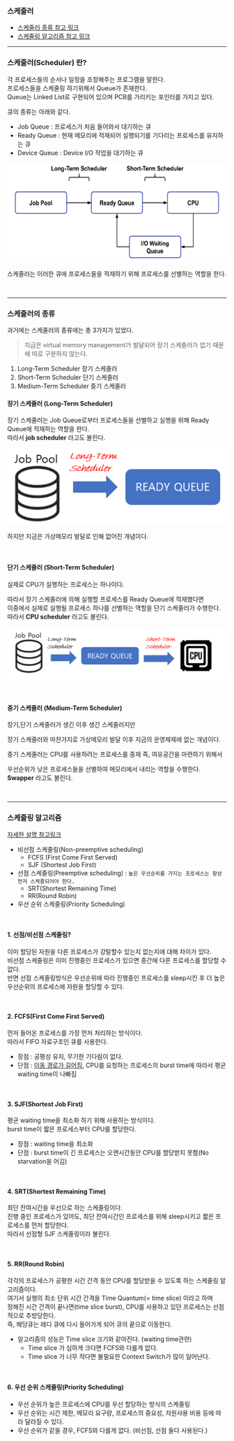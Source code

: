 ### 스케줄러
* [스케줄러 종류 참고 링크](https://jhnyang.tistory.com/372)
* [스케줄링 알고리즘 참고 링크](https://hyunah030.tistory.com/4)

***

### 스케줄러(Scheduler) 란?
각 프로세스들의 순서나 일정을 조정해주는 프로그램을 말한다.
<br>
프로세스들을 스케줄링 하기위해서 Queue가 존재한다.
<br>
Queue는 Linked List로 구현되어 있으며 PCB를 가리키는 포인터를 가지고 있다.

큐의 종류는 아래와 같다.

* Job Queue : 프로세스가 처음 들어와서 대기하는 큐
* Ready Queue : 현재 메모리에 적재되어 실행되기를 기다리는 프로세스를 유지하는 큐
* Device Queue : Device I/O 작업을 대기하는 큐

![](2022-01-14-11-27-06.png)

스케줄러는 이러한 큐에 프로세스들을 적재하기 위해 프로세스를 선별하는 역할을 한다.

<br>

***

### 스케줄러의 종류
과거에는 스케줄러의 종류에는 총 3가지가 있었다.
> 지금은 virtual memory management가 발달되어 장기 스케줄러가 없기 때문에 따로 구분하지 않는다.
1. Long-Term Scheduler 장기 스케줄러
2. Short-Term Scheduler 단기 스케줄러
3. Medium-Term Scheduler 중기 스케줄러

#### 장기 스케줄러 (Long-Term Scheduler)
장기 스케줄러는 Job Queue로부터 프로세스들을 선별하고 실행을 위해 Ready Queue에 적재하는 역할을 한다.
<br>
따라서 **job scheduler** 라고도 불린다.

![](2022-01-14-11-17-55.png)

하지만 지금은 가상메모리 발달로 인해 없어진 개념이다.

<br>

#### 단기 스케줄러 (Short-Term Scheduler)
실제로 CPU가 실행하는 프로세스는 하나이다.

따라서 장기 스케줄러에 의해 실행할 프로세스를 Ready Queue에 적재했다면 
<br>
이중에서 실제로 실행될 프로세스 하나를 선별하는 역할을 단기 스케줄러가 수행한다.
<br>
따라서 **CPU scheduler** 라고도 불린다.

![](2022-01-14-11-33-00.png)

<br>

#### 중기 스케줄러 (Medium-Term Scheduler)
장기,단기 스케줄러가 생긴 이후 생긴 스케줄러지만

장기 스케줄러와 마찬가지로 가상메모리 발달 이후 지금의 운영체제에 없는 개념이다.

중기 스케줄러는 CPU를 사용하려는 프로세스를 중재 즉, 여유공간을 마련하기 위해서

우선순위가 낮은 프로세스들을 선별하여 메모리에서 내리는 역할을 수행한다.
**Swapper** 라고도 불린다.

<br>

***

### 스케줄링 알고리즘
[자세한 설명 참고링크](https://hyunah030.tistory.com/4)

* 비선점 스케줄링(Non-preemptive scheduling)
    * FCFS (First Come First Served)
    * SJF (Shortest Job First)
* 선점 스케줄링(Preemptive scheduling) : `높은 우선순위를 가지는 프로세스는 항상 먼저 스케줄되어야 한다.`
    * SRT(Shortest Remaining Time)
    * RR(Round Robin)
* 우선 순위 스케줄링(Priority Scheduling)

<br>

#### 1. 선점/비선점 스케줄링?
이미 할당된 자원을 다른 프로세스가 강탈할수 있는지 없는지에 대해 차이가 있다.
<br>
비선점 스케줄링은 이미 진행중인 프로세스가 있으면 중간에 다른 프로세스를 할당할 수 없다.
<br>
반면 선점 스케줄링방식은 우선순위에 따라 진행중인 프로세스를 sleep시킨 후 더 높은 우선순위의 프로세스에 자원을 할당할 수 있다.

<br>

#### 2. FCFS(First Come First Served)
먼저 들어온 프로세스를 가장 먼저 처리하는 방식이다.
<br>
따라서 FIFO 자료구조인 큐를 사용한다.

* 장점 : 공평성 유지, 무기한 기다림이 없다.
* 단점 : [이동 경로가 길어짐](https://jhnyang.tistory.com/104), CPU를 요청하는 프로세스의 burst time에 따라서 평균 waiting time이 나빠짐

<br>

#### 3. SJF(Shortest Job First)
평균 waiting time을 최소화 하기 위해 사용하는 방식이다.
<br>
burst time이 짧은 프로세스부터 CPU를 할당한다.

* 장점 : waiting time을 최소화
* 단점 : burst time이 긴 프로세스는 오랜시간동안 CPU를 할당받지 못함(No starvation을 어김)

<br>

#### 4. SRT(Shortest Remaining Time)
최단 잔여시간을 우선으로 하는 스케줄링이다.
<br>
진행 중인 프로세스가 있어도, 최단 잔여시간인 프로세스를 위해 sleep시키고 짧은 프로세스를 먼저 할당한다.
<br>
따라서 선점형 SJF 스케줄링이라 불린다.

<br>

#### 5. RR(Round Robin)
각각의 프로세스가 공평한 시간 간격 동안 CPU를 할당받을 수 있도록 하는 스케줄링 알고리즘이다.
<br>
여기서 실행의 최소 단위 시간 간격을 Time Quantum(= time slice) 이라고 하며
<br>
정해진 시간 간격이 끝나면(time slice burst), CPU를 사용하고 있던 프로세스는 선점적으로 추방당한다.
<br>
즉, 해당큐는 레디 큐에 다시 들어가게 되어 큐의 끝으로 이동한다.

* 알고리즘의 성능은 Time slice 크기와 같아진다. (waiting time관련)
    * Time slice 가 심하게 크다면 FCFS와 다를게 없다.
    * Time slice 가 너무 작다면 불필요한 Context Switch가 많이 일어난다.

<br>

#### 6. 우선 순위 스케줄링(Priority Scheduling)
* 우선 순위가 높은 프로세스에 CPU를 우선 할당하는 방식의 스케줄링
* 우선 순위는 시간 제한, 메모리 요구량, 프로세스의 중요성, 자원사용 비용 등에 따라 달라질 수 있다.
* 우선 순위가 같을 경우, FCFS와 다를게 없다. (비선점, 선점 둘다 사용된다.)
